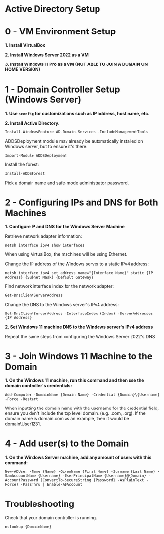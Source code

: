 # Active Directory Setup

# 0 - VM Environment Setup

**1. Install VirtualBox**

**2. Install Windows Server 2022 as a VM**

**3. Install Windows 11 Pro as a VM (NOT ABLE TO JOIN A DOMAIN ON HOME VERSION)**

# 1 - Domain Controller Setup (Windows Server)

**1. Use `sconfig` for customizations such as IP address, host name, etc.**

**2. Install Active Directory.**
```shell
Install-WindowsFeature AD-Domain-Services -IncludeManagementTools
```

ADDSDeployment module may already be automatically installed on Windows server, but to ensure it's there:
```shell
Import-Module ADDSDeployment
```

Install the forest:
```shell
Install-ADDSForest
```
Pick a domain name and safe-mode administrator password.

# 2 - Configuring IPs and DNS for Both Machines

**1. Configure IP and DNS for the Windows Server Machine**

Retrieve network adapter information:
```shell
netsh interface ipv4 show interfaces
```
When using VirtualBox, the machines will be using Ethernet.

Change the IP address of the Windows server to a static IPv4 address:
```shell
netsh interface ipv4 set address name="{Interface Name}" static {IP Address} {Subnet Mask} {Default Gateway}
```

Find network interface index for the network adapter:
```shell
Get-DnsClientServerAddress
```

Change the DNS to the Windows server's IPv4 address:
```shell
Set-DnsClientServerAddress -InterfaceIndex {Index} -ServerAddresses {IP Address}
```

**2. Set Windows 11 machine DNS to the Windows server's IPv4 address**

Repeat the same steps from configuring the Windows Server 2022's DNS

# 3 - Join Windows 11 Machine to the Domain

**1. On the Windows 11 machine, run this command and then use the domain controller's credentials:**
```shell
Add-Computer -DomainName {Domain Name} -Credential {Domain}\{Username} -Force -Restart
```
When inputting the domain name with the username for the credential field, ensure you don't include the top level domain. (e.g. .com, .org). If the domain name is domain.com as an example, then it would be domain\User1231.

# 4 - Add user(s) to the Domain

**1. On the Windows Server machine, add any amount of users with this command:**
```shell
New-ADUser -Name {Name} -GivenName {First Name} -Surname {Last Name} -SamAccountName {Username} -UserPrincipalName {Username}@{Domain} -AccountPassword (ConvertTo-SecureString {Password} -AsPlainText -Force) -PassThru | Enable-ADAccount
```

# Troubleshooting

Check that your domain controller is running.
```shell
nslookup {DomainName}
```

